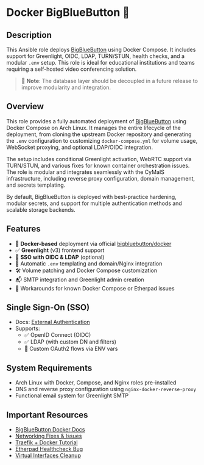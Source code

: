 # Docker BigBlueButton 📡

## Description

This Ansible role deploys [BigBlueButton](https://bigbluebutton.org/) using Docker Compose. It includes support for Greenlight, OIDC, LDAP, TURN/STUN, health checks, and a modular `.env` setup. This role is ideal for educational institutions and teams requiring a self-hosted video conferencing solution.

> 🔧 **Note**: The database layer should be decoupled in a future release to improve modularity and integration.

## Overview

This role provides a fully automated deployment of [BigBlueButton](https://bigbluebutton.org/) using Docker Compose on Arch Linux. It manages the entire lifecycle of the deployment, from cloning the upstream Docker repository and generating the `.env` configuration to customizing `docker-compose.yml` for volume usage, WebSocket proxying, and optional LDAP/OIDC integration.

The setup includes conditional Greenlight activation, WebRTC support via TURN/STUN, and various fixes for known container orchestration issues. The role is modular and integrates seamlessly with the CyMaIS infrastructure, including reverse proxy configuration, domain management, and secrets templating.

By default, BigBlueButton is deployed with best-practice hardening, modular secrets, and support for multiple authentication methods and scalable storage backends.

## Features

- 🐳 **Docker-based** deployment via official [bigbluebutton/docker](https://github.com/bigbluebutton/docker)
- ✅ **Greenlight** (v3) frontend support
- 🔐 **SSO with OIDC & LDAP** (optional)
- 🧱 Automatic `.env` templating and domain/Nginx integration
- 🛠 Volume patching and Docker Compose customization
- 📬 SMTP integration and Greenlight admin creation
- 🧪 Workarounds for known Docker Compose or Etherpad issues

## Single Sign-On (SSO)

- Docs: [External Authentication](https://docs.bigbluebutton.org/greenlight/v3/external-authentication/)
- Supports:
  - ✅ OpenID Connect (OIDC)
  - ✅ LDAP (with custom DN and filters)
  - 🧩 Custom OAuth2 flows via ENV vars

## System Requirements

- Arch Linux with Docker, Compose, and Nginx roles pre-installed
- DNS and reverse proxy configuration using `nginx-docker-reverse-proxy`
- Functional email system for Greenlight SMTP

## Important Resources

- [BigBlueButton Docker Docs](https://docs.bigbluebutton.org/greenlight/gl-install.html#setting-bigbluebutton-credentials)
- [Networking Fixes & Issues](https://stackoverflow.com/questions/53347951/docker-network-not-found)
- [Traefik + Docker Tutorial](https://goneuland.de/big-blue-button-mit-docker-und-traefik-installieren/)
- [Etherpad Healthcheck Bug](https://chatgpt.com/c/67a0fc7e-5104-800f-bb6b-3731e2f83b7b)
- [Virtual Interfaces Cleanup](https://www.cyberciti.biz/faq/linux-command-to-remove-virtual-interfaces-or-network-aliases/)